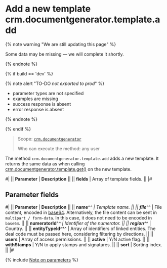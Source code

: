 # Add a new template crm.documentgenerator.template.add

{% note warning "We are still updating this page" %}

Some data may be missing — we will complete it shortly.

{% endnote %}

{% if build == 'dev' %}

{% note alert "TO-DO _not exported to prod_" %}

- parameter types are not specified
- examples are missing
- success response is absent
- error response is absent

{% endnote %}

{% endif %}

> Scope: [`crm.documentgenerator`](../../../scopes/permissions.md)
>
> Who can execute the method: any user

The method `crm.documentgenerator.template.add` adds a new template. It returns the same data as when calling [crm.documentgenerator.template.get()](./crm-document-generator-template-get.md) on the new template.

#| 
|| **Parameter** | **Description** ||
|| **fields** | Array of template fields. ||
|#

## Parameter fields

#| 
|| **Parameter** | **Description** ||
|| **name**^*^ | Template name. ||
|| **file**^*^ | File content, encoded in [base64](../../../files/how-to-upload-files.md). Alternatively, the file content can be sent in `multipart / form-data`. In this case, it does not need to be encoded in `base64`. ||
|| **numeratorId**^*^ | Identifier of the numerator. ||
|| **region**^*^ | Country. ||
|| **entityTypeId**^*^ | Array of identifiers of linked entities. The deal code must be passed here, considering filtering by directions. ||
|| **users** | Array of access permissions. ||
|| **active** | Y/N active flag. ||
|| **withStamps** | Y/N to apply stamps and signatures. ||
|| **sort** | Sorting index. ||
|#

{% include [Note on parameters](../../../../_includes/required.md) %}